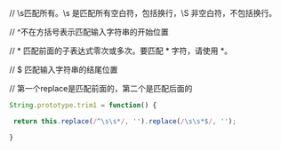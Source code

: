 // \s匹配所有。\s 是匹配所有空白符，包括换行，\S 非空白符，不包括换行。

// ^不在方括号表示匹配输入字符串的开始位置

// *  匹配前面的子表达式零次或多次。要匹配 * 字符，请使用 \*。

// $ 匹配输入字符串的结尾位置

// 第一个replace是匹配前面的，第二个是匹配后面的

```js
String.prototype.trim1 = function() {

 return this.replace(/^\s\s*/, '').replace(/\s\s*$/, '');

}
```


